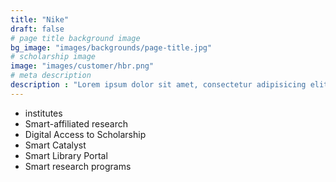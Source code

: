 ```yaml
---
title: "Nike"
draft: false
# page title background image
bg_image: "images/backgrounds/page-title.jpg"
# scholarship image
image: "images/customer/hbr.png"
# meta description
description : "Lorem ipsum dolor sit amet, consectetur adipisicing elit, sed do eiusmod tempor incididunt ut labore. dolore magna aliqua. Ut enim ad minim veniam, quis nostrud."
---
```


* institutes
* Smart-affiliated research
* Digital Access to Scholarship
* Smart Catalyst
* Smart Library Portal
* Smart research programs